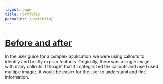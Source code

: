 ```yaml
---
layout: page
title: Portfolio
permalink: /portfolio/
---
```


# [Before and after](/portfolio/before-after.md)

In the user guide for a complex application, we were using callouts to identify and briefly explain features. Originally, there was a single image with many callouts. 
I thought that if I categorized the callouts and used used multiple images, it would be easier for the user to understand and find information.

